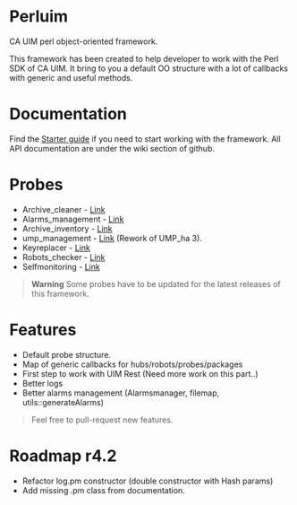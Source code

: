 # Perluim
CA UIM perl object-oriented framework.

This framework has been created to help developer to work with the Perl SDK of CA UIM. It bring to you a default OO structure with a lot of callbacks with generic and useful methods.

# Documentation

Find the [Starter guide](https://github.com/fraxken/perluim/wiki/Starter-guide) if you need to start working with the framework. All API documentation are under the wiki section of github.

# Probes 

- Archive_cleaner   - [Link](https://github.com/fraxken/archive_cleaner)
- Alarms_management - [Link](https://github.com/fraxken/Alarms_management)
- Archive_inventory - [Link](https://github.com/fraxken/archive_inventory)
- ump_management    - [Link](https://github.com/fraxken/ump_management) (Rework of UMP_ha 3). 
- Keyreplacer - [Link](https://github.com/fraxken/keyreplacer)
- Robots_checker    - [Link](https://github.com/fraxken/robots_checker/tree/master)
- Selfmonitoring    - [Link](https://github.com/fraxken/selfmonitoring)

> **Warning** Some probes have to be updated for the latest releases of this framework.

# Features 

- Default probe structure.
- Map of generic callbacks for hubs/robots/probes/packages
- First step to work with UIM Rest (Need more work on this part..) 
- Better logs
- Better alarms management (Alarmsmanager, filemap, utils::generateAlarms)

> Feel free to pull-request new features.

# Roadmap r4.2

- Refactor log.pm constructor (double constructor with Hash params) 
- Add missing .pm class from documentation.
